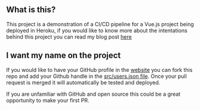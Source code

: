 ## What is this?

This project is a demonstration of a CI/CD pipeline for a Vue.js project being deployed in Heroku, if you would like to know more about the intentations behind this project you can read my blog post [here](https://medium.freecodecamp.org/a-first-look-at-github-actions-with-heroku-a6b4239d556)

## I want my name on the project

If you would like to have your GitHub profile in the [website](https://try-github-action.herokuapp.com/) you can fork this repo and add your Github handle in the [src/users.json file](src/users.json). Once your pull request is merged it will automatically be tested and deployed.

If you are unfamiliar with GitHub and open source this could be a great opportunity to make your first PR.



